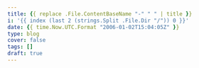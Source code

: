 ```yaml
---
title: {{ replace .File.ContentBaseName "-" " " | title }}
i: '{{ index (last 2 (strings.Split .File.Dir "/")) 0 }}'
date: {{ time.Now.UTC.Format "2006-01-02T15:04:05Z" }}
type: blog
cover: false
tags: []
draft: true
---
```


